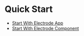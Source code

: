 # Quick Start

*  [Start With Electrode App](/chapter1/quick-start/start-with-app.md)
*  [Start With Electrode Component](/chapter1/quick-start/start-with-component.md)
